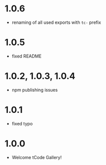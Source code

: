 # 1.0.6
- renaming of all used exports with `tc-` prefix

# 1.0.5
- fixed README

# 1.0.2, 1.0.3, 1.0.4
- npm publishing issues

# 1.0.1
- fixed typo

# 1.0.0
- Welcome tCode Gallery!
